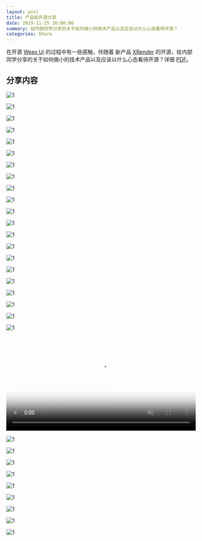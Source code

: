 ```yaml
---
layout: post
title: 产品和开源分享
date: 2019-11-25 16:00:00
summary: 给内部同学分享的关于如何做小的技术产品以及应该以什么心态看待开源？
categories: Share
---
```


在开源 [Weex Ui](https://github.com/apache/incubator-weex-ui) 的过程中有一些感触，伴随着 新产品 [XRender](https://github.com/alibaba/x-render) 的开源，给内部同学分享的关于如何做小的技术产品以及应该以什么心态看待开源？详细 [PDF](https://gw.alipayobjects.com/os/k/wh/oN9nbH.pdf)。

## 分享内容

![1](https://gw.alipayobjects.com/zos/k/open/IMG_00001.jpeg)

![1](https://gw.alipayobjects.com/zos/k/open/IMG_00002.jpeg)

![1](https://gw.alipayobjects.com/zos/k/open/IMG_00003.jpeg)

![1](https://gw.alipayobjects.com/zos/k/open/IMG_00004.jpeg)

![1](https://gw.alipayobjects.com/zos/k/open/IMG_00005.jpeg)

![1](https://gw.alipayobjects.com/zos/k/open/IMG_00006.jpeg)

![1](https://gw.alipayobjects.com/zos/k/open/IMG_00007.jpeg)

![1](https://gw.alipayobjects.com/zos/k/open/IMG_00008.jpeg)

![1](https://gw.alipayobjects.com/zos/k/open/IMG_00009.jpeg)

![1](https://gw.alipayobjects.com/zos/k/open/IMG_00010.jpeg)

![1](https://gw.alipayobjects.com/zos/k/open/IMG_00011.jpeg)

![1](https://gw.alipayobjects.com/zos/k/open/IMG_00012.jpeg)

![1](https://gw.alipayobjects.com/zos/k/open/IMG_00013.jpeg)

![1](https://gw.alipayobjects.com/zos/k/open/IMG_00014.jpeg)

![1](https://gw.alipayobjects.com/zos/k/open/IMG_00015.jpeg)

![1](https://gw.alipayobjects.com/zos/k/open/IMG_00016.jpeg)

![1](https://gw.alipayobjects.com/zos/k/open/IMG_00017.jpeg)

![1](https://gw.alipayobjects.com/zos/k/open/IMG_00018.jpeg)

![1](https://gw.alipayobjects.com/zos/k/open/IMG_00019.jpeg)

![1](https://gw.alipayobjects.com/zos/k/open/IMG_00020.jpeg)

![1](https://gw.alipayobjects.com/zos/k/open/IMG_00021.jpeg)

<video width="100%" muted preload autoplay loop poster="https://cdn.fliggy.com/upic/gBMYM5.png">
  <source src="https://cdn.fliggy.com/upic/Ao2oFh.mp4" type="video/mp4">
</video>

![1](https://gw.alipayobjects.com/zos/k/open/IMG_00023.jpeg)

![1](https://cdn.fliggy.com/upic/IR8sfD.png)

![1](https://gw.alipayobjects.com/zos/k/open/IMG_00025.jpeg)

![1](https://gw.alipayobjects.com/zos/k/open/IMG_00026.jpeg)

![1](https://gw.alipayobjects.com/zos/k/open/IMG_00027.jpeg)

![1](https://gw.alipayobjects.com/zos/k/open/IMG_00028.jpeg)

![1](https://gw.alipayobjects.com/zos/k/open/IMG_00029.jpeg)

![1](https://gw.alipayobjects.com/zos/k/open/IMG_00030.jpeg)

![1](https://gw.alipayobjects.com/zos/k/open/IMG_00031.jpeg)
